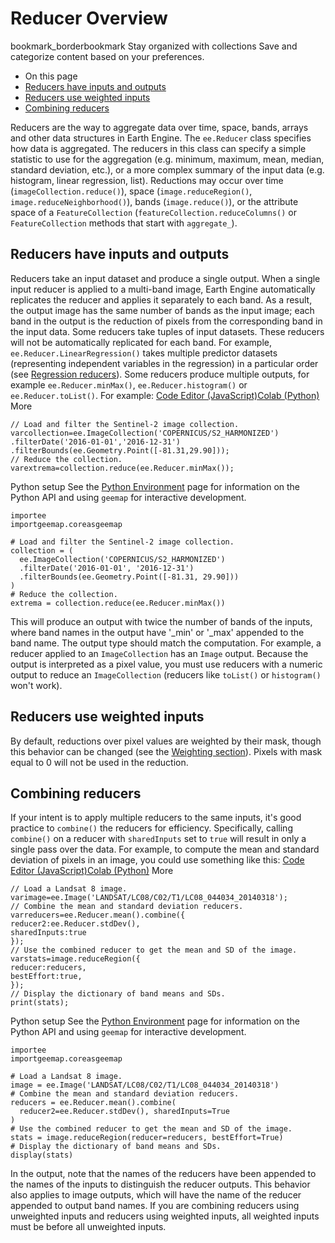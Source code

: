  
#  Reducer Overview 
bookmark_borderbookmark Stay organized with collections  Save and categorize content based on your preferences. 
  * On this page
  * [Reducers have inputs and outputs](https://developers.google.com/earth-engine/guides/reducers_intro#reducers-have-inputs-and-outputs)
  * [Reducers use weighted inputs](https://developers.google.com/earth-engine/guides/reducers_intro#reducers-use-weighted-inputs)
  * [Combining reducers](https://developers.google.com/earth-engine/guides/reducers_intro#combining-reducers)


Reducers are the way to aggregate data over time, space, bands, arrays and other data structures in Earth Engine. The `ee.Reducer` class specifies how data is aggregated. The reducers in this class can specify a simple statistic to use for the aggregation (e.g. minimum, maximum, mean, median, standard deviation, etc.), or a more complex summary of the input data (e.g. histogram, linear regression, list). Reductions may occur over time (`imageCollection.reduce()`), space (`image.reduceRegion()`, `image.reduceNeighborhood()`), bands (`image.reduce()`), or the attribute space of a `FeatureCollection` (`featureCollection.reduceColumns()` or `FeatureCollection` methods that start with `aggregate_`). 
## Reducers have inputs and outputs
Reducers take an input dataset and produce a single output. When a single input reducer is applied to a multi-band image, Earth Engine automatically replicates the reducer and applies it separately to each band. As a result, the output image has the same number of bands as the input image; each band in the output is the reduction of pixels from the corresponding band in the input data. Some reducers take tuples of input datasets. These reducers will not be automatically replicated for each band. For example, `ee.Reducer.LinearRegression()` takes multiple predictor datasets (representing independent variables in the regression) in a particular order (see [Regression reducers](https://developers.google.com/earth-engine/guides/reducers_regression)). 
Some reducers produce multiple outputs, for example `ee.Reducer.minMax()`, `ee.Reducer.histogram()` or `ee.Reducer.toList()`. For example: 
[Code Editor (JavaScript)](https://developers.google.com/earth-engine/guides/reducers_intro#code-editor-javascript-sample)[Colab (Python)](https://developers.google.com/earth-engine/guides/reducers_intro#colab-python-sample) More
```
// Load and filter the Sentinel-2 image collection.
varcollection=ee.ImageCollection('COPERNICUS/S2_HARMONIZED')
.filterDate('2016-01-01','2016-12-31')
.filterBounds(ee.Geometry.Point([-81.31,29.90]));
// Reduce the collection.
varextrema=collection.reduce(ee.Reducer.minMax());
```
Python setup
See the [ Python Environment](https://developers.google.com/earth-engine/guides/python_install) page for information on the Python API and using `geemap` for interactive development.
```
importee
importgeemap.coreasgeemap
```
```
# Load and filter the Sentinel-2 image collection.
collection = (
  ee.ImageCollection('COPERNICUS/S2_HARMONIZED')
  .filterDate('2016-01-01', '2016-12-31')
  .filterBounds(ee.Geometry.Point([-81.31, 29.90]))
)
# Reduce the collection.
extrema = collection.reduce(ee.Reducer.minMax())
```

This will produce an output with twice the number of bands of the inputs, where band names in the output have '_min' or '_max' appended to the band name. 
The output type should match the computation. For example, a reducer applied to an `ImageCollection` has an `Image` output. Because the output is interpreted as a pixel value, you must use reducers with a numeric output to reduce an `ImageCollection` (reducers like `toList()` or `histogram()` won't work). 
## Reducers use weighted inputs
By default, reductions over pixel values are weighted by their mask, though this behavior can be changed (see the [Weighting section](https://developers.google.com/earth-engine/guides/reducers_weighting)). Pixels with mask equal to 0 will not be used in the reduction. 
## Combining reducers
If your intent is to apply multiple reducers to the same inputs, it's good practice to `combine()` the reducers for efficiency. Specifically, calling `combine()` on a reducer with `sharedInputs` set to `true` will result in only a single pass over the data. For example, to compute the mean and standard deviation of pixels in an image, you could use something like this: 
[Code Editor (JavaScript)](https://developers.google.com/earth-engine/guides/reducers_intro#code-editor-javascript-sample)[Colab (Python)](https://developers.google.com/earth-engine/guides/reducers_intro#colab-python-sample) More
```
// Load a Landsat 8 image.
varimage=ee.Image('LANDSAT/LC08/C02/T1/LC08_044034_20140318');
// Combine the mean and standard deviation reducers.
varreducers=ee.Reducer.mean().combine({
reducer2:ee.Reducer.stdDev(),
sharedInputs:true
});
// Use the combined reducer to get the mean and SD of the image.
varstats=image.reduceRegion({
reducer:reducers,
bestEffort:true,
});
// Display the dictionary of band means and SDs.
print(stats);
```
Python setup
See the [ Python Environment](https://developers.google.com/earth-engine/guides/python_install) page for information on the Python API and using `geemap` for interactive development.
```
importee
importgeemap.coreasgeemap
```
```
# Load a Landsat 8 image.
image = ee.Image('LANDSAT/LC08/C02/T1/LC08_044034_20140318')
# Combine the mean and standard deviation reducers.
reducers = ee.Reducer.mean().combine(
  reducer2=ee.Reducer.stdDev(), sharedInputs=True
)
# Use the combined reducer to get the mean and SD of the image.
stats = image.reduceRegion(reducer=reducers, bestEffort=True)
# Display the dictionary of band means and SDs.
display(stats)
```

In the output, note that the names of the reducers have been appended to the names of the inputs to distinguish the reducer outputs. This behavior also applies to image outputs, which will have the name of the reducer appended to output band names. 
If you are combining reducers using unweighted inputs and reducers using weighted inputs, all weighted inputs must be before all unweighted inputs. 
